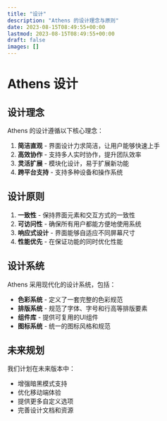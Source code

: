 ```yaml
---
title: "设计"
description: "Athens 的设计理念与原则"
date: 2023-08-15T08:49:55+00:00
lastmod: 2023-08-15T08:49:55+00:00
draft: false
images: []
---
```


# Athens 设计

## 设计理念

Athens 的设计遵循以下核心理念：

1. **简洁直观** - 界面设计力求简洁，让用户能够快速上手
2. **高效协作** - 支持多人实时协作，提升团队效率
3. **灵活扩展** - 模块化设计，易于扩展新功能
4. **跨平台支持** - 支持多种设备和操作系统

## 设计原则

1. **一致性** - 保持界面元素和交互方式的一致性
2. **可访问性** - 确保所有用户都能方便地使用系统
3. **响应式设计** - 界面能够自适应不同屏幕尺寸
4. **性能优先** - 在保证功能的同时优化性能

## 设计系统

Athens 采用现代化的设计系统，包括：

- **色彩系统** - 定义了一套完整的色彩规范
- **排版系统** - 规范了字体、字号和行高等排版要素
- **组件库** - 提供可复用的UI组件
- **图标系统** - 统一的图标风格和规范

## 未来规划

我们计划在未来版本中：

- 增强暗黑模式支持
- 优化移动端体验
- 提供更多自定义选项
- 完善设计文档和资源
